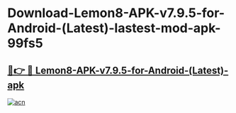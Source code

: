 # Download-Lemon8-APK-v7.9.5-for-Android-(Latest)-lastest-mod-apk-99fs5

<h2><a href="https://apkcomod.com?title=Lemon8-APK-v7.9.5-for-Android-(Latest)">🔗👉 🔴 Lemon8-APK-v7.9.5-for-Android-(Latest)-apk </a></h2>

[![acn](https://github.com/user-attachments/assets/0f9c940e-d8b0-45ae-aac7-cd30a18b3e1c)](https://apkcomod.com?title=Lemon8-APK-v7.9.5-for-Android-(Latest))
